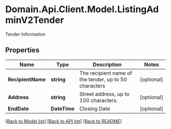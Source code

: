 # Domain.Api.Client.Model.ListingAdminV2Tender
Tender Information
## Properties

Name | Type | Description | Notes
------------ | ------------- | ------------- | -------------
**RecipientName** | **string** | The recipient name of the tender, up to 50 characters | [optional] 
**Address** | **string** | Street address, up to 100 characters. | [optional] 
**EndDate** | **DateTime** | Closing Date | [optional] 

[[Back to Model list]](../README.md#documentation-for-models) [[Back to API list]](../README.md#documentation-for-api-endpoints) [[Back to README]](../README.md)

